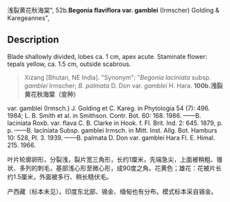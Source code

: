 浅裂黄花秋海棠",
52b.**Begonia flaviflora var. gamblei** (Irmscher) Golding & Karegeannes",

## Description
Blade shallowly divided, lobes ca. 1 cm, apex acute. Staminate flower: tepals yellow, ca. 1.5 cm, outside scabrous.

> Xizang [Bhutan, NE India].
  "Synonym": "*Begonia laciniata* subsp. *gamblei* Irmscher; *B. palmata* D. Don var. *gamblei* H. Hara.
**100b.浅裂黄花秋海棠（变种）**

var. gamblei (Irmsch.) J. Golding et C. Kareg. in Phytologia 54 (7): 496. 1984; L. B. Smith et al. in Smithson. Contr. Bot. 60: 168. 1986. ——B. laciniata Roxb. var. flava C. B. Clarke in Hook. f. Fl. Brit. Ind. 2: 645. 1879, p. p. ——B. laciniata Subsp. gamblei Irmsch. in Mitt. Inst. Allg. Bot. Hamburs 10: 528, Pl. 3. 1939. ——B. palmata D. Don var. gamblei Hara Fl. E. Himal. 215. 1966.

叶片轮廓卵形，分裂浅，裂片宽三角形，长约1厘米，先端急尖，上面被稍粗、锥状、多列的刺毛，基部浅心形至微心形，成90度之角。花黄色；雄花：花被片长约1.5厘米，外面被多行、稍长糙伏毛。

产西藏（标本未见）。印度东北部、锡金、缅甸也有分布。模式标本采自锡金。
